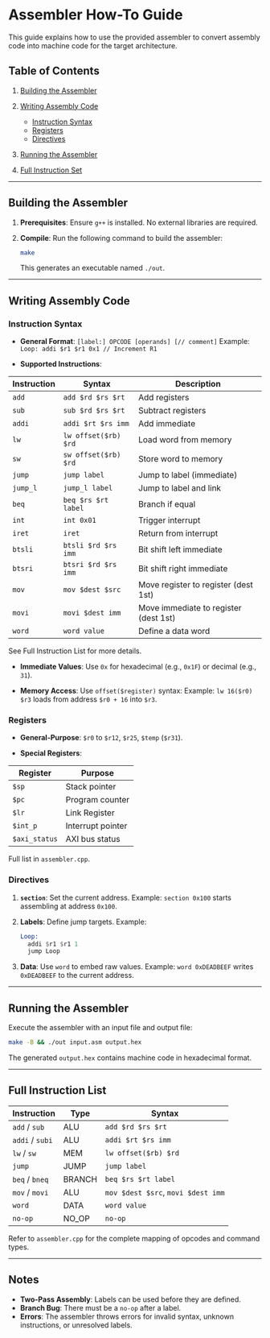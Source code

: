 # Assembler How-To Guide

This guide explains how to use the provided assembler to convert assembly code into machine code for the target architecture.

## Table of Contents

1. [Building the Assembler](#building-the-assembler)
2. [Writing Assembly Code](#writing-assembly-code)

   - [Instruction Syntax](#instruction-syntax)
   - [Registers](#registers)
   - [Directives](#directives)

3. [Running the Assembler](#running-the-assembler)
4. [Full Instruction Set](#full-instruction-set)

---

## Building the Assembler

1. **Prerequisites**:
   Ensure `g++` is installed. No external libraries are required.

2. **Compile**:
   Run the following command to build the assembler:

   ```bash
   make
   ```

   This generates an executable named `./out`.

---

## Writing Assembly Code

### Instruction Syntax

- **General Format**:
  `[label:] OPCODE [operands] [// comment]`
  Example:
  `Loop: addi $r1 $r1 0x1 // Increment R1`

- **Supported Instructions**:

| Instruction | Syntax               | Description                           |
| ----------- | -------------------- | ------------------------------------- |
| `add`       | `add $rd $rs $rt`    | Add registers                         |
| `sub`       | `sub $rd $rs $rt`    | Subtract registers                    |
| `addi`      | `addi $rt $rs imm`   | Add immediate                         |
| `lw`        | `lw offset($rb) $rd` | Load word from memory                 |
| `sw`        | `sw offset($rb) $rd` | Store word to memory                  |
| `jump`      | `jump label`         | Jump to label (immediate)             |
| `jump_l`    | `jump_l label`       | Jump to label and link                |
| `beq`       | `beq $rs $rt label`  | Branch if equal                       |
| `int`       | `int 0x01`           | Trigger interrupt                     |
| `iret`      | `iret`               | Return from interrupt                 |
| `btsli`     | `btsli $rd $rs imm`  | Bit shift left immediate              |
| `btsri`     | `btsri $rd $rs imm`  | Bit shift right immediate             |
| `mov`       | `mov $dest $src`     | Move register to register (dest 1st)  |
| `movi`      | `movi $dest imm`     | Move immediate to register (dest 1st) |
| `word`      | `word value`         | Define a data word                    |

See Full Instruction List for more details.

- **Immediate Values**:
  Use `0x` for hexadecimal (e.g., `0x1F`) or decimal (e.g., `31`).

- **Memory Access**:
  Use `offset($register)` syntax:
  Example: `lw 16($r0) $r3` loads from address `$r0 + 16` into `$r3`.

### Registers

- **General-Purpose**: `$r0` to `$r12`, `$r25`, `$temp` (`$r31`).

- **Special Registers**:

| Register      | Purpose           |
| ------------- | ----------------- |
| `$sp`         | Stack pointer     |
| `$pc`         | Program counter   |
| `$lr`         | Link Register     |
| `$int_p`      | Interrupt pointer |
| `$axi_status` | AXI bus status    |

Full list in `assembler.cpp`.

### Directives

1. **`section`**: Set the current address.
   Example: `section 0x100` starts assembling at address `0x100`.

2. **Labels**: Define jump targets.
   Example:

   ```asm
   Loop:
     addi $r1 $r1 1
     jump Loop
   ```

3. **Data**: Use `word` to embed raw values.
   Example: `word 0xDEADBEEF` writes `0xDEADBEEF` to the current address.

---

## Running the Assembler

Execute the assembler with an input file and output file:

```bash
make -B && ./out input.asm output.hex
```

The generated `output.hex` contains machine code in hexadecimal format.

---

## Full Instruction List

| Instruction     | Type   | Syntax                             |
| --------------- | ------ | ---------------------------------- |
| `add` / `sub`   | ALU    | `add $rd $rs $rt`                  |
| `addi` / `subi` | ALU    | `addi $rt $rs imm`                 |
| `lw` / `sw`     | MEM    | `lw offset($rb) $rd`               |
| `jump`          | JUMP   | `jump label`                       |
| `beq` / `bneq`  | BRANCH | `beq $rs $rt label`                |
| `mov` / `movi`  | ALU    | `mov $dest $src`, `movi $dest imm` |
| `word`          | DATA   | `word value`                       |
| `no-op`         | NO_OP  | `no-op`                            |

Refer to `assembler.cpp` for the complete mapping of opcodes and command types.

---

## Notes

- **Two-Pass Assembly**: Labels can be used before they are defined.
- **Branch Bug**: There must be a `no-op` after a label.
- **Errors**: The assembler throws errors for invalid syntax, unknown instructions, or unresolved labels.
